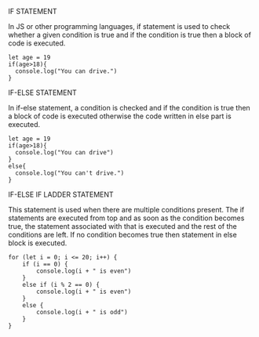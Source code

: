 IF STATEMENT

In JS or other programming languages, if statement is used to check whether a given condition is true and if the condition is true then a block of code is executed.
```
let age = 19
if(age>18){
  console.log("You can drive.")
}
```

IF-ELSE STATEMENT

In if-else statement, a condition is checked and if the condition is true then a block of code is executed otherwise the code written in else part is executed.
```
let age = 19
if(age>18){
  console.log("You can drive")
}
else{
  console.log("You can't drive.")
}
```

IF-ELSE IF LADDER STATEMENT

This statement is used when there are multiple conditions present. The if statements are executed from top and as soon as the condition becomes true, the statement associated with that is executed and the rest of the conditions are left. If no condition becomes true then statement in else block is executed.

```
for (let i = 0; i <= 20; i++) {
    if (i == 0) {
        console.log(i + " is even")
    }
    else if (i % 2 == 0) {
        console.log(i + " is even")
    }
    else {
        console.log(i + " is odd")
    }
} 
```
